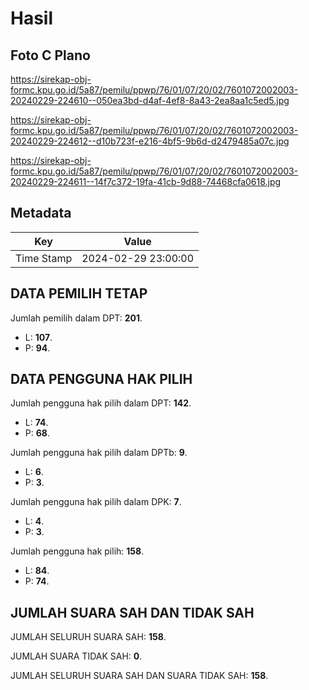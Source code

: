 # Hasil

## Foto C Plano

https://sirekap-obj-formc.kpu.go.id/5a87/pemilu/ppwp/76/01/07/20/02/7601072002003-20240229-224610--050ea3bd-d4af-4ef8-8a43-2ea8aa1c5ed5.jpg

https://sirekap-obj-formc.kpu.go.id/5a87/pemilu/ppwp/76/01/07/20/02/7601072002003-20240229-224612--d10b723f-e216-4bf5-9b6d-d2479485a07c.jpg

https://sirekap-obj-formc.kpu.go.id/5a87/pemilu/ppwp/76/01/07/20/02/7601072002003-20240229-224611--14f7c372-19fa-41cb-9d88-74468cfa0618.jpg


## Metadata

| Key        | Value               |
| ---------- | ------------------- |
| Time Stamp | 2024-02-29 23:00:00 |


## DATA PEMILIH TETAP

Jumlah pemilih dalam DPT: **201**.
 * L: **107**.
 * P: **94**.

## DATA PENGGUNA HAK PILIH

Jumlah pengguna hak pilih dalam DPT: **142**.
 * L: **74**.
 * P: **68**.

Jumlah pengguna hak pilih dalam DPTb: **9**.
 * L: **6**.
 * P: **3**.

Jumlah pengguna hak pilih dalam DPK: **7**.
 * L: **4**.
 * P: **3**.

Jumlah pengguna hak pilih: **158**.
 * L: **84**.
 * P: **74**.

## JUMLAH SUARA SAH DAN TIDAK SAH

JUMLAH SELURUH SUARA SAH: **158**.

JUMLAH SUARA TIDAK SAH: **0**.

JUMLAH SELURUH SUARA SAH DAN SUARA TIDAK SAH: **158**.


